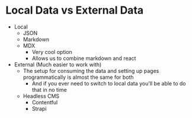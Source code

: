 # Local Data vs External Data
* Local
    - JSON
    - Markdown
    - MDX
        + Very cool option
        + Allows us to combine markdown and react
* External (Much easier to work with)
    - The setup for consuming the data and setting up pages programmatically is almost the same for both
        + And if you ever need to switch to local data you'll be able to do that in no time
    - Headless CMS
        + Contentful
        + Strapi
